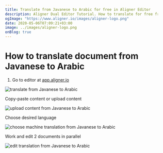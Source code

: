 ```yaml
---
title: Translate from Javanese to Arabic for free in Aligner Editor
description: Aligner Dual Editor Tutorial. How to translate for free from Javanese to Arabic. Aligner is multilingual document management platform. 
ogImage: "https://www.aligner.io/images/aligner-logo.png"
date: 2020-05-06T07:09:21+03:00
image: ../images/aligner-logo.png
onBlog: true
---
```


# How to translate document from Javanese to Arabic

1. Go to editor at [app.aligner.io](https://app.aligner.io "Aligner App web page")

![translate from Javanese to Arabic](../aligner-blank-editor.png "translate from Javanese to Arabic")

Copy-paste content or upload content

![upload content from Javanese to Arabic](../aligner-uploaded-document.png "upload content from Javanese to Arabic")

Choose desired language

![choose machine translation from Javanese to Arabic](../aligner-language-dropdown.png "choose machine translation from Javanese to Arabic")

Work and edit 2 documents in parallel

![edit translation from Javanese to Arabic](../aligner-double-sitded-editor.png "edit translation from Javanese to Arabic")

